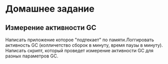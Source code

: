 # Домашнее задание
## Измерение активности GC
Написать приложение которое "подтекает" по памяти.Логгировать активность GC (колличетство сборок в минуту, время паузы в минуту). Написать скрипт, который проведет измерение активности GC для разных параметров GC.